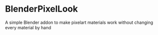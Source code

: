 # BlenderPixelLook
A simple Blender addon to make pixelart materials work without changing every material by hand
